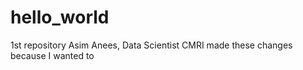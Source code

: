 # hello_world
1st repository
Asim Anees, Data Scientist CMRI
made these changes because I wanted to
